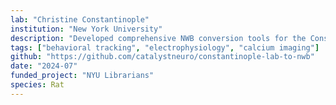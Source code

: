 ```yaml
---
lab: "Christine Constantinople"
institution: "New York University"
description: "Developed comprehensive NWB conversion tools for the Constantinople lab's diverse neuroscience datasets. The conversion pipeline handles multiple data streams including fiber photometry recordings and electrophysiology data, with support for both processed behavioral data and spike sorting. The tools include specialized extractors and interfaces for different experimental paradigms, along with extensive metadata handling through YAML configuration files."
tags: ["behavioral tracking", "electrophysiology", "calcium imaging"]
github: "https://github.com/catalystneuro/constantinople-lab-to-nwb"
date: "2024-07"
funded_project: "NYU Librarians"
species: Rat
---
```

